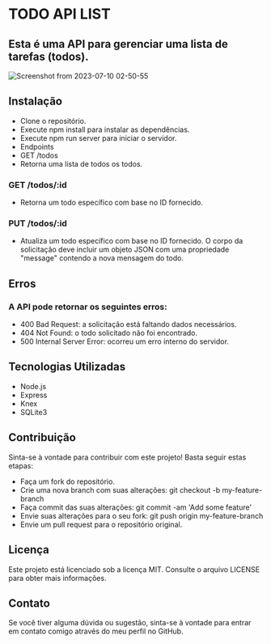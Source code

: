 # TODO API LIST

## Esta é uma API  para gerenciar uma lista de tarefas (todos).

![Screenshot from 2023-07-10 02-50-55](https://github.com/KaioLemos/todo_list/assets/29989786/349700dd-446e-45c1-8b22-a2ea5b514edb)

## Instalação
- Clone o repositório.
- Execute npm install para instalar as dependências.
- Execute npm run server para iniciar o servidor.
- Endpoints
- GET /todos
- Retorna uma lista de todos os todos.

### GET /todos/:id
- Retorna um todo específico com base no ID fornecido.

### PUT /todos/:id
- Atualiza um todo específico com base no ID fornecido. O corpo da solicitação deve incluir um objeto JSON com uma propriedade "message" contendo a nova mensagem do todo.

## Erros
### A API pode retornar os seguintes erros:

- 400 Bad Request: a solicitação está faltando dados necessários.
- 404 Not Found: o todo solicitado não foi encontrado.
- 500 Internal Server Error: ocorreu um erro interno do servidor.
 
## Tecnologias Utilizadas
- Node.js
- Express
- Knex
- SQLite3

## Contribuição
Sinta-se à vontade para contribuir com este projeto! Basta seguir estas etapas:

- Faça um fork do repositório.
- Crie uma nova branch com suas alterações: git checkout -b my-feature-branch
- Faça commit das suas alterações: git commit -am 'Add some feature'
- Envie suas alterações para o seu fork: git push origin my-feature-branch
- Envie um pull request para o repositório original.

## Licença
Este projeto está licenciado sob a licença MIT. Consulte o arquivo LICENSE para obter mais informações.

## Contato
Se você tiver alguma dúvida ou sugestão, sinta-se à vontade para entrar em contato comigo através do meu perfil no GitHub.
